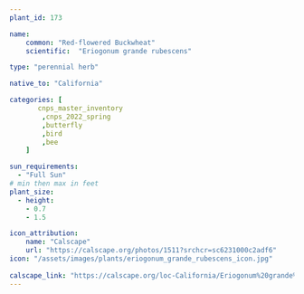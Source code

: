 ```yaml
---
plant_id: 173 

name: 
    common: "Red-flowered Buckwheat"  
    scientific:  "Eriogonum grande rubescens"   

type: "perennial herb"

native_to: "California"

categories: [
       cnps_master_inventory
        ,cnps_2022_spring
        ,butterfly
        ,bird
        ,bee  
    ]

sun_requirements:
  - "Full Sun"
# min then max in feet
plant_size:
  - height: 
    - 0.7 
    - 1.5

icon_attribution: 
    name: "Calscape"
    url: "https://calscape.org/photos/1511?srchcr=sc6231000c2adf6"
icon: "/assets/images/plants/eriogonum_grande_rubescens_icon.jpg"
 
calscape_link: "https://calscape.org/loc-California/Eriogonum%20grande%20rubescens(%20)"
---
```

